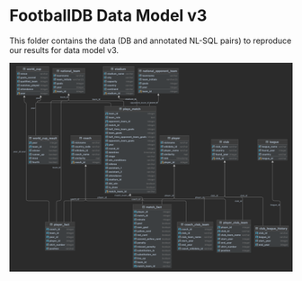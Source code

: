 # FootballDB Data Model v3

This folder contains the data (DB and annotated NL-SQL pairs) to reproduce our results for data model v3.

![plot](./exp_v3.png)